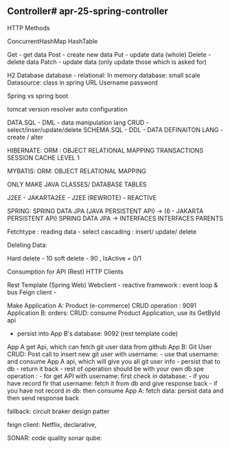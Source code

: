 ## Controller# apr-25-spring-controller

HTTP Methods

ConcurrentHashMap
HashTable


Get - get data
Post - create new data
Put - update data (whole)
Delete - delete data 
Patch - update data (only update those which is asked for)

H2 Database
database - relational: In memory database: small scale
Datasource:  class in spring
URL
Username
password

Spring vs spring boot

tomcat
version resolver
auto configuration

DATA.SQL - DML - data manipulation lang CRUD - select/inser/update/delete
SCHEMA.SQL - DDL - DATA DEFINAITON LANG - create / alter

HIBERNATE: ORM : 
OBJECT RELATIONAL MAPPING
TRANSACTIONS
SESSION
CACHE LEVEL 1

MYBATIS: ORM: OBJECT RELATIONAL MAPPING

ONLY MAKE JAVA CLASSES/ DATABASE TABLES

J2EE - 
JAKARTA2EE - J2EE (REWROTE) - REACTIVE

SPRING: SPRING DATA JPA (JAVA PERSISTENT API) -> (6 - JAKARTA PERSISTENT API)
SPRING DATA JPA -> INTERFACES
INTERFACES PARENTS

Fetchtype : reading data - select
cascading : insert/ update/ delete

Deleting Data:

Hard delete - 10
soft delete - 90 , IsActive = 0/1

Consumption for API (Rest)
HTTP Clients

Rest Template (Spring Web)
Webclient - reactive framework : event loop & bus
Feign client - 

Make Application A: Product (e-commerce) CRUD operation : 9091
Application B: orders: CRUD: consume Product Application, use its GetById api
- persist into App B's database: 9092 (rest template code)


App A get Api, which can fetch git user data from github
App B: Git User CRUD: Post call to insert new git user with username: 
    - use that username: and consume App A api, which will give you all git user info
    - persist that to db
    - return it back
    - rest of operation should be with your own db
spe operation : - for get API with username: first check in database:
                - if you have record fir that username: fetch it from db and give response back
                - if you have not record in db: then consume App A: fetch data: persist data and then send response back


fallback: circuit braker design patter


feign client: Netflix, declarative, 

SONAR: code quality
sonar qube: 